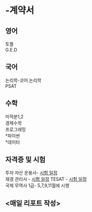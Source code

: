 # -계약서
## 영어
토플  
G.E.D

## 국어 
 논리학-코어 논리학  
 PSAT
 
 ## 수학
 미적분1,2  
 경제수학  
 프로그래밍  
  *파이썬  
  *데이터
 
 
 ## 자격증 및 시험
  투자 자산 운용사- [시험 일정][1]  
  재경 관리사 - [시험 일정][2]
  TESAT - [시험 일정][3]  
  국제 무역사 1급- 5,7,9,11월에 시행  
  
  ## **<매일 리포트 작성>**
 
  
  [1]: https://license.kofia.or.kr/examInfo/examYearly.do
  [2]: https://www.samilexam.com/usr/groupguide.do
  [3]: https://www.tesat.or.kr/app.frm.general.exam/receipt.regular.step01
